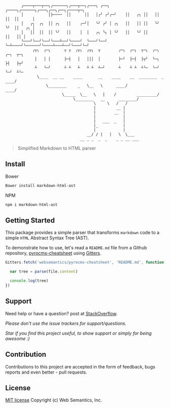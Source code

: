 ```        
       ╭────┬───┬──╮╭──────╮╭───┬──╮╭───╮ ╭──╮  ╭────╮╭──────╮╭───╮╭──╮╭──╮╭────┬─╮
       │           │├────  ││      ││   │╭╯ ╭╯╭─╯    ││   ╭╮ ││   ││  ││  ││      │
       │   ╭╮  ╭╮  ││ ╭╮   ││    ╭─╯│   ╰╯ ╭╯ │ ╭╮   ││   ││ ││   ╰╯  ╰╯  ││   ╭╮ │
       │   ││  ││  ││ ╰╯   ││    │  │   ╭╮ ╰╮ │ ╰╯   ││   ╰╯ ││           ││   ││ │
       ╰───╯╰──╯╰──╯╰───┴──╯╰────╯  ╰───╯╰──╯ ╰─┴────╯╰──────╯╰────┴───┴──╯╰───╯╰─╯
            ╭┬╮  ╭─╮      ┬ ┬  ╭┬╮  ╭┬╮  ┬        ╭─╮  ╭─╮  ┬─╮  ╭─╮  ╭─╮  ┬─╮
             │   │ │      ├─┤   │   │││  │        ├─╯  ├─┤  ├┬╯  ╰─╮  ├┤   ├┬╯
             ┴   ╰─╯      ┴ ┴   ┴   ┴ ┴  ┴─╯      ┴    ┴ ┴  ┴╰─  ╰─╯  ╰─╯  ┴╰─
              \____  __ __    ____       __    ____    __  ________  _ ____/
                  \________     _   \__   \      ____/             ____/
                         \_____  \__   \   |    /         _________/
                              \________   __      ________/
                                       \     \   /   /
                                       |         __ |
                                       |        __  |
                                       |            |
                                       |   ___  _   |
                                       |_           |
                                       |            |
                                    __/ / |   |   \  \___
                                 __ _ _  _  _    _ _ __ ___

```
> Simplified Markdown to HTML parser

## Install

Bower

```bash
Bower install markdown-html-ast
```

NPM

```bash
npm i markdown-html-ast
```

## Getting Started

This package provides a simple parser that transforms `markdown` code to a simple `HTML` Abstract Syntax Tree (AST).

To demonstrate how to use, let's read a `README.md` file from a Github repository, [pyrocms-cheatsheet](https://github.com/websemantics/pyrocms-cheatsheet) using [Gitters](https://github.com/websemantics/gitters).


```javascript
Gitters.fetch('websemantics/pyrocms-cheatsheet', 'README.md', function(file) {

  var tree = parse(file.content)

  console.log(tree)
})
```

## Support

Need help or have a question? post at [StackOverflow](https://stackoverflow.com/questions/tagged/markdown-html-ast+websemantics).

*Please don't use the issue trackers for support/questions.*

*Star if you find this project useful, to show support or simply for being awesome :)*

## Contribution

Contributions to this project are accepted in the form of feedback, bugs reports and even better - pull requests.

## License

[MIT license](http://opensource.org/licenses/mit-license.php) Copyright (c) Web Semantics, Inc.